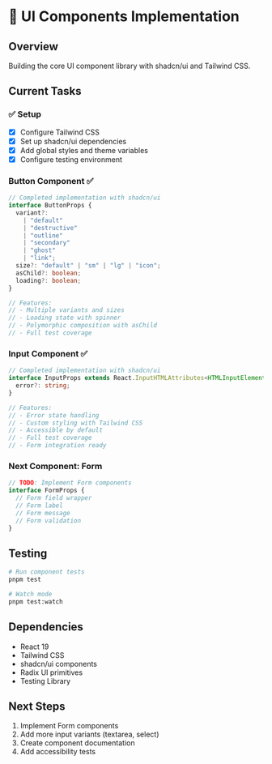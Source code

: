 # 🚧 UI Components Implementation

## Overview

Building the core UI component library with shadcn/ui and Tailwind CSS.

## Current Tasks

### ✅ Setup

- [x] Configure Tailwind CSS
- [x] Set up shadcn/ui dependencies
- [x] Add global styles and theme variables
- [x] Configure testing environment

### Button Component ✅

```typescript
// Completed implementation with shadcn/ui
interface ButtonProps {
  variant?:
    | "default"
    | "destructive"
    | "outline"
    | "secondary"
    | "ghost"
    | "link";
  size?: "default" | "sm" | "lg" | "icon";
  asChild?: boolean;
  loading?: boolean;
}

// Features:
// - Multiple variants and sizes
// - Loading state with spinner
// - Polymorphic composition with asChild
// - Full test coverage
```

### Input Component ✅

```typescript
// Completed implementation with shadcn/ui
interface InputProps extends React.InputHTMLAttributes<HTMLInputElement> {
  error?: string;
}

// Features:
// - Error state handling
// - Custom styling with Tailwind CSS
// - Accessible by default
// - Full test coverage
// - Form integration ready
```

### Next Component: Form

```typescript
// TODO: Implement Form components
interface FormProps {
  // Form field wrapper
  // Form label
  // Form message
  // Form validation
}
```

## Testing

```bash
# Run component tests
pnpm test

# Watch mode
pnpm test:watch
```

## Dependencies

- React 19
- Tailwind CSS
- shadcn/ui components
- Radix UI primitives
- Testing Library

## Next Steps

1. Implement Form components
2. Add more input variants (textarea, select)
3. Create component documentation
4. Add accessibility tests
